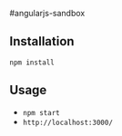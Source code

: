 #angularjs-sandbox

## Installation
`npm install`

## Usage
* `npm start`
* `http://localhost:3000/`
